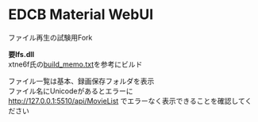 EDCB Material WebUI
===================

ファイル再生の試験用Fork  

**要lfs.dll**  
xtne6f氏の[build_memo.txt](https://gist.github.com/xtne6f/f9b6f19c10cd146fe580)を参考にビルド

ファイル一覧は基本、録画保存フォルダを表示  
ファイル名にUnicodeがあるとエラーに  
http://127.0.0.1:5510/api/MovieList でエラーなく表示できることを確認してください  

